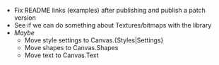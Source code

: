 - Fix README links (examples) after publishing and publish a patch version
- See if we can do something about Textures/bitmaps with the library
- _Maybe_
  - Move style settings to Canvas.{Styles|Settings}
  - Move shapes to Canvas.Shapes
  - Move text to Canvas.Text

